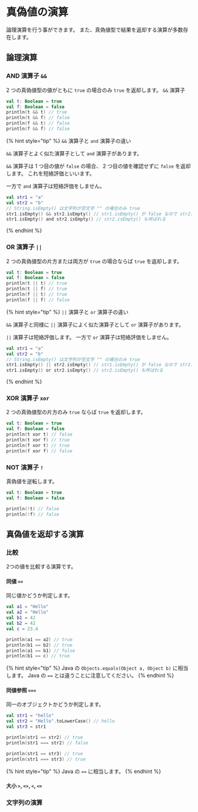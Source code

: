 # 真偽値の演算
論理演算を行う事ができます。
また、真偽値型で結果を返却する演算が多数存在します。

## 論理演算
### AND 演算子 `&&`
2 つの真偽値型の値がともに `true` の場合のみ `true` を返却します。
`&&` 演算子

```kotlin
val t: Boolean = true
val f: Boolean = false
println(t && t) // true
println(t && f) // false
println(f && t) // false
println(f && f) // false
```

{% hint style="tip" %}
`&&` 演算子と `and` 演算子の違い

`&&` 演算子とよく似た演算子として `and` 演算子があります。

`&&` 演算子は 1 つ目の値が `false` の場合、 2 つ目の値を確認せずに `false` を返却します。
これを短絡評価といいます。

一方で `and` 演算子は短絡評価をしません。

```kotlin
val str1 = "a"
val str2 = "b"
// String.isEmpty() は文字列が空文字 "" の場合のみ true
str1.isEmpty() && str2.isEmpty() // str1.isEmpty() が false なので str2.isEmpty() は呼ばれない
str1.isEmpty() and str2.isEmpty() // str2.isEmpty() も呼ばれる
```
{% endhint %}

### OR 演算子 `||`
2 つの真偽値型の片方または両方が `true` の場合ならば `true` を返却します。

```kotlin
val t: Boolean = true
val f: Boolean = false
println(t || t) // true
println(t || f) // true
println(f || t) // true
println(f || f) // false
```

{% hint style="tip" %}
`||` 演算子と `or` 演算子の違い

`&&` 演算子と同様に `||` 演算子によく似た演算子として `or` 演算子があります。

`||` 演算子は短絡評価します。
一方で `or` 演算子は短絡評価をしません。

```kotlin
val str1 = "a"
val str2 = "b"
// String.isEmpty() は文字列が空文字 "" の場合のみ true
str1.isEmpty() || str2.isEmpty() // str1.isEmpty() が false なので str2.isEmpty() は呼ばれない
str1.isEmpty() or str2.isEmpty() // str2.isEmpty() も呼ばれる
```
{% endhint %}

### XOR 演算子 `xor`
2 つの真偽値型の片方のみ `true` ならば `true` を返却します。

```kotlin
val t: Boolean = true
val f: Boolean = false
println(t xor t) // false
println(t xor f) // true
println(f xor t) // true
println(f xor f) // false
```

### NOT 演算子 `!`
真偽値を逆転します。
```kotlin
val t: Boolean = true
val f: Boolean = false

println(!t) // false
println(!f) // false
```

## 真偽値を返却する演算
### 比較
2つの値を比較する演算です。

#### 同値 `==`
同じ値かどうか判定します。

```Kotlin
val a1 = "Hello"
val a2 = "Hello"
val b1 = 42
val b2 = 42
val c = 23.4

println(a1 == a2) // true
println(b1 == b2) // true
println(a1 == b1) // false
println(b1 == c) // true
```

{% hint style="tip" %}
Java の `Objects.equals(Object a, Object b)` に相当します。
Java の `==` とは違うことに注意してください。
{% endhint %}

#### 同値参照 `===`
同一のオブジェクトかどうか判定します。

```kotlin
val str1 = "hello"
val str2 = "Hello".toLowerCase() // hello
val str3 = str1

println(str1 == str2) // true
println(str1 === str2) // false

println(str1 == str3) // true
println(str1 === str3) // true
```

{% hint style="tip" %}
Java の `==` に相当します。
{% endhint %}


#### 大小 `>`, `=>`, `<`, `<=`


### 文字列の演算

<!-- TODO:
* in
* isEmpty / isNotEmpty
* isBlank / isNotBlank
* contains
* startsWith
* endsWith
-->